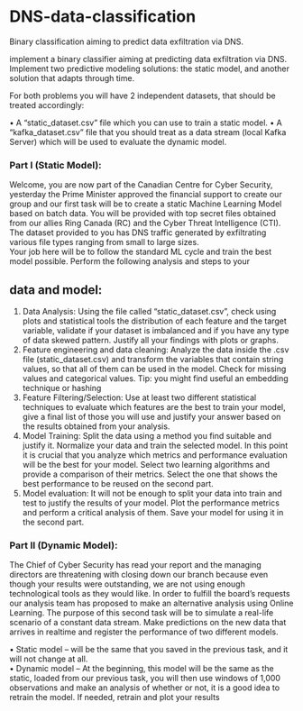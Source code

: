 # DNS-data-classification
Binary classification aiming to predict data exfiltration via DNS.

implement a binary classifier aiming at predicting data
exfiltration via DNS. Implement two predictive modeling solutions: the static model, and another solution that adapts through time.

For both problems you will have 2 independent datasets, that should be treated accordingly:

•  A “static_dataset.csv” file which you can use to train a static model.
•  A “kafka_dataset.csv” file that you should treat as a data stream (local Kafka
Server) which will be used to evaluate the dynamic model.

### Part I (Static Model):
Welcome, you are now part of the Canadian Centre for Cyber Security, yesterday the Prime
Minister approved the financial support to create our group and our first task will be to
create a static Machine Learning Model based on batch data. 
You will be provided with top secret files obtained from our allies Ring Canada (RC) and the Cyber Threat Intelligence
(CTI). <br>
The dataset provided to you has DNS traffic generated by exfiltrating various file
types ranging from small to large sizes. <br>
Your job here will be to follow the standard ML cycle and train the best model possible. Perform the following analysis and steps to your

## data and model:
1. Data Analysis: 
Using the file called “static_dataset.csv”, check using plots and
statistical tools the distribution of each feature and the target variable, validate if
your dataset is imbalanced and if you have any type of data skewed pattern.
Justify all your findings with plots or graphs.
2. Feature engineering and data cleaning: 
Analyze the data inside the .csv file
(static_dataset.csv) and transform the variables that contain string values, so that
all of them can be used in the model. 
Check for missing values and categorical values. Tip: you might find useful an embedding technique or hashing
3. Feature Filtering/Selection:
Use at least two different statistical techniques to
evaluate which features are the best to train your model, give a final list of those
you will use and justify your answer based on the results obtained from your
analysis.
4. Model Training: Split the data using a method you find suitable and justify it.
Normalize your data and train the selected model. 
In this point it is crucial that
you analyze which metrics and performance evaluation will be the best for your
model. Select two learning algorithms and provide a comparison of their metrics.
Select the one that shows the best performance to be reused on the second part.
5. Model evaluation: It will not be enough to split your data into train and test to
justify the results of your model. Plot the performance metrics and perform a
critical analysis of them. Save your model for using it in the second part.

### Part II (Dynamic Model):
The Chief of Cyber Security has read your report and the managing directors are
threatening with closing down our branch because even though your results were
outstanding, we are not using enough technological tools as they would like. In order to
fulfill the board’s requests our analysis team has proposed to make an alternative analysis
using Online Learning.
The purpose of this second task will be to simulate a real-life
scenario of a constant data stream. Make predictions on the new data that arrives in realtime and register the performance of two different models.<br>

• Static model – will be the same that you saved in the previous task, and it will not
change at all.<br>
• Dynamic model – At the beginning, this model will be the same as the static, loaded
from our previous task, you will then use windows of 1,000 observations and make
an analysis of whether or not, it is a good idea to retrain the model. If needed,
retrain and plot your results
